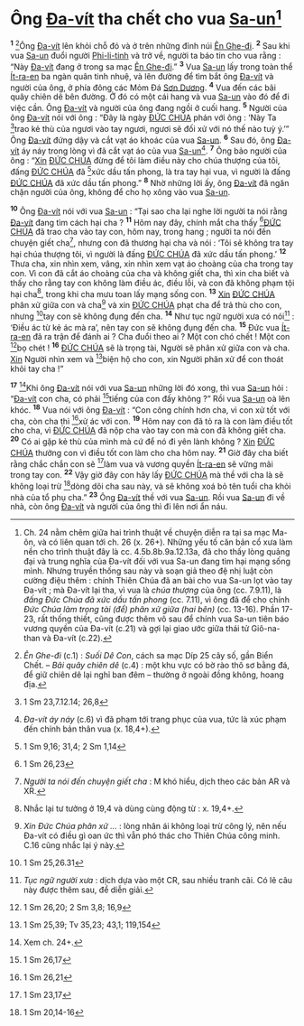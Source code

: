 # Ông [Đa-vít]() tha chết cho vua [Sa-un]()[^1-eb4e8962-49d0-4426-a35b-dd0c9325c167]
<sup><b>1</b></sup> [^2-eb4e8962-49d0-4426-a35b-dd0c9325c167]Ông [Đa-vít]() lên khỏi chỗ đó và ở trên những đỉnh núi [Ên Ghe-đi](). <sup><b>2</b></sup> Sau khi vua [Sa-un]() đuổi người [Phi-li-tinh]() và trở về, người ta báo tin cho vua rằng : “Này [Đa-vít]() đang ở trong sa mạc [Ên Ghe-đi]().” <sup><b>3</b></sup> Vua [Sa-un]() lấy trong toàn thể [Ít-ra-en]() ba ngàn quân tinh nhuệ, và lên đường để tìm bắt ông [Đa-vít]() và người của ông, ở phía đông các Mỏm Đá [Sơn Dương](). <sup><b>4</b></sup> Vua đến các bãi quây chiên dê bên đường. Ở đó có một cái hang và vua [Sa-un]() vào đó để đi việc cần. Ông [Đa-vít]() và người của ông đang ngồi ở cuối hang. <sup><b>5</b></sup> Người của ông [Đa-vít]() nói với ông : “Đây là ngày [ĐỨC CHÚA]() phán với ông : ‘Này Ta [^1@-eb4e8962-49d0-4426-a35b-dd0c9325c167]trao kẻ thù của ngươi vào tay ngươi, ngươi sẽ đối xử với nó thế nào tuỳ ý.’” Ông [Đa-vít]() đứng dậy và cắt vạt áo khoác của vua [Sa-un](). <sup><b>6</b></sup> Sau đó, ông [Đa-vít]() áy náy trong lòng vì đã cắt vạt áo của vua [Sa-un]()[^3-eb4e8962-49d0-4426-a35b-dd0c9325c167]. <sup><b>7</b></sup> Ông bảo người của ông : “[Xin]() [ĐỨC CHÚA]() đừng để tôi làm điều này cho chúa thượng của tôi, đấng [ĐỨC CHÚA]() đã [^2@-eb4e8962-49d0-4426-a35b-dd0c9325c167]xức dầu tấn phong, là tra tay hại vua, vì người là đấng [ĐỨC CHÚA]() đã xức dầu tấn phong.” <sup><b>8</b></sup> Nhờ những lời ấy, ông [Đa-vít]() đã ngăn chặn người của ông, không để cho họ xông vào vua [Sa-un]().

<sup><b>10</b></sup> Ông [Đa-vít]() nói với vua [Sa-un]() : “Tại sao cha lại nghe lời người ta nói rằng [Đa-vít]() đang tìm cách hại cha ? <sup><b>11</b></sup> Hôm nay đây, chính mắt cha thấy [^3@-eb4e8962-49d0-4426-a35b-dd0c9325c167][ĐỨC CHÚA]() đã trao cha vào tay con, hôm nay, trong hang ; người ta nói đến chuyện giết cha[^4-eb4e8962-49d0-4426-a35b-dd0c9325c167], nhưng con đã thương hại cha và nói : ‘Tôi sẽ không tra tay hại chúa thượng tôi, vì người là đấng [ĐỨC CHÚA]() đã xức dầu tấn phong.’ <sup><b>12</b></sup> Thưa cha, xin nhìn xem, vâng, xin nhìn xem vạt áo choàng của cha trong tay con. Vì con đã cắt áo choàng của cha và không giết cha, thì xin cha biết và thấy cho rằng tay con không làm điều ác, điều lỗi, và con đã không phạm tội hại cha[^5-eb4e8962-49d0-4426-a35b-dd0c9325c167], trong khi cha mưu toan lấy mạng sống con. <sup><b>13</b></sup> [Xin]() [ĐỨC CHÚA]() phân xử giữa con và cha[^6-eb4e8962-49d0-4426-a35b-dd0c9325c167] và xin [ĐỨC CHÚA]() phạt cha để trả thù cho con, nhưng [^4@-eb4e8962-49d0-4426-a35b-dd0c9325c167]tay con sẽ không đụng đến cha. <sup><b>14</b></sup> Như tục ngữ người xưa có nói[^7-eb4e8962-49d0-4426-a35b-dd0c9325c167] : ‘Điều ác từ kẻ ác mà ra’, nên tay con sẽ không đụng đến cha. <sup><b>15</b></sup> Đức vua [Ít-ra-en]() đã ra trận để đánh ai ? Cha đuổi theo ai ? Một con chó chết ! Một con [^5@-eb4e8962-49d0-4426-a35b-dd0c9325c167]bọ chét ! <sup><b>16</b></sup> [ĐỨC CHÚA]() sẽ là trọng tài, Người sẽ phân xử giữa con và cha. [Xin]() Người nhìn xem và [^6@-eb4e8962-49d0-4426-a35b-dd0c9325c167]biện hộ cho con, xin Người phân xử để con thoát khỏi tay cha !”

<sup><b>17</b></sup> [^8-eb4e8962-49d0-4426-a35b-dd0c9325c167]Khi ông [Đa-vít]() nói với vua [Sa-un]() những lời đó xong, thì vua [Sa-un]() hỏi : “[Đa-vít]() con cha, có phải [^7@-eb4e8962-49d0-4426-a35b-dd0c9325c167]tiếng của con đấy không ?” Rồi vua [Sa-un]() oà lên khóc. <sup><b>18</b></sup> Vua nói với ông [Đa-vít]() : “Con công chính hơn cha, vì con xử tốt với cha, còn cha thì [^8@-eb4e8962-49d0-4426-a35b-dd0c9325c167]xử ác với con. <sup><b>19</b></sup> Hôm nay con đã tỏ ra là con làm điều tốt cho cha, vì [ĐỨC CHÚA]() đã nộp cha vào tay con mà con đã không giết cha. <sup><b>20</b></sup> Có ai gặp kẻ thù của mình mà cứ để nó đi yên lành không ? [Xin]() [ĐỨC CHÚA]() thưởng con vì điều tốt con làm cho cha hôm nay. <sup><b>21</b></sup> Giờ đây cha biết rằng chắc chắn con sẽ [^9@-eb4e8962-49d0-4426-a35b-dd0c9325c167]làm vua và vương quyền [Ít-ra-en]() sẽ vững mãi trong tay con. <sup><b>22</b></sup> Vậy giờ đây con hãy lấy [ĐỨC CHÚA]() mà thề với cha là sẽ không loại trừ [^10@-eb4e8962-49d0-4426-a35b-dd0c9325c167]dòng dõi cha sau này, và sẽ không xoá bỏ tên tuổi cha khỏi nhà của tổ phụ cha.” <sup><b>23</b></sup> Ông [Đa-vít]() thề với vua [Sa-un](). Rồi vua [Sa-un]() đi về nhà, còn ông [Đa-vít]() và người của ông thì đi lên nơi ẩn náu.

[^1-eb4e8962-49d0-4426-a35b-dd0c9325c167]: Ch. 24 nằm chêm giữa hai trình thuật về chuyện diễn ra tại sa mạc Ma-ôn, và có liên quan tới ch. 26 (x. 26+). Những yếu tố căn bản cổ xưa làm nền cho trình thuật đây là cc. 4.5b.8b.9a.12.13a, đã cho thấy lòng quảng đại và trung nghĩa của Đa-vít đối với vua Sa-un đang tìm hại mạng sống mình. Nhưng truyền thống sau này và soạn giả theo đệ nhị luật còn cường điệu thêm : chính Thiên Chúa đã an bài cho vua Sa-un lọt vào tay Đa-vít ; mà Đa-vít lại tha, vì vua là *chúa thượng* của ông (cc. 7.9.11), là *đấng Đức Chúa đã xức dầu tấn phong* (cc. 7.11), vì ông đã để cho chính *Đức Chúa làm trọng tài (để) phân xử giữa (hai bên)* (cc. 13-16). Phần 17-23, rất thống thiết, cũng được thêm vô sau để chính vua Sa-un tiên báo vương quyền của Đa-vít (c.21) và gợi lại giao ước giữa thái tử Giô-na-than và Đa-vít (c.22).
[^2-eb4e8962-49d0-4426-a35b-dd0c9325c167]: *Ên Ghe-đi* (c.1) : *Suối Dê Con*, cách sa mạc Díp 25 cây số, gần Biển Chết. – *Bãi quây chiên dê* (c.4) : một khu vực có bờ rào thô sơ bằng đá, để giữ chiên dê lại nghỉ ban đêm – thường ở ngoài đồng không, hoang địa.
[^3-eb4e8962-49d0-4426-a35b-dd0c9325c167]: *Đa-vít áy náy* (c.6) vì đã phạm tới trang phục của vua, tức là xúc phạm đến chính bản thân vua (x. 18,4+).
[^4-eb4e8962-49d0-4426-a35b-dd0c9325c167]: *Người ta nói đến chuyện giết cha* : M khó hiểu, dịch theo các bản AR và XR.
[^5-eb4e8962-49d0-4426-a35b-dd0c9325c167]: Nhắc lại tư tưởng ở 19,4 và dùng cùng động từ : x. 19,4+.
[^6-eb4e8962-49d0-4426-a35b-dd0c9325c167]: *Xin Đức Chúa phân xử ...* : lòng nhân ái không loại trừ công lý, nên nếu Đa-vít có điều gì oan ức thì vẫn phó thác cho Thiên Chúa công minh. C.16 cũng nhắc lại ý này.
[^7-eb4e8962-49d0-4426-a35b-dd0c9325c167]: *Tục ngữ người xưa* : dịch dựa vào một CR, sau nhiều tranh cãi. Có lẽ câu này được thêm sau, để diễn giải.
[^8-eb4e8962-49d0-4426-a35b-dd0c9325c167]: Xem ch. 24+.
[^1@-eb4e8962-49d0-4426-a35b-dd0c9325c167]: 1 Sm 23,7.12.14; 26,8
[^2@-eb4e8962-49d0-4426-a35b-dd0c9325c167]: 1 Sm 9,16; 31,4; 2 Sm 1,14
[^3@-eb4e8962-49d0-4426-a35b-dd0c9325c167]: 1 Sm 26,23
[^4@-eb4e8962-49d0-4426-a35b-dd0c9325c167]: 1 Sm 25,26.31
[^5@-eb4e8962-49d0-4426-a35b-dd0c9325c167]: 1 Sm 26,20; 2 Sm 3,8; 16,9
[^6@-eb4e8962-49d0-4426-a35b-dd0c9325c167]: 1 Sm 25,39; Tv 35,23; 43,1; 119,154
[^7@-eb4e8962-49d0-4426-a35b-dd0c9325c167]: 1 Sm 26,17
[^8@-eb4e8962-49d0-4426-a35b-dd0c9325c167]: 1 Sm 26,21
[^9@-eb4e8962-49d0-4426-a35b-dd0c9325c167]: 1 Sm 23,17
[^10@-eb4e8962-49d0-4426-a35b-dd0c9325c167]: 1 Sm 20,14-16